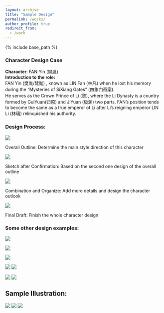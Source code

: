 ```yaml
---
layout: archive
title: "Sample Design"
permalink: /works/
author_profile: true
redirect_from:
  - /work
---
```


{% include base_path %}




### Character Design Case
**Character**: FAN Yin (樊胤)<br/>
**Introduction to the role:**<br/>
FAN Yin (樊胤/梵胤) , known as LIN Fan (林凡) when he lost his memory during the “Mysteries of SiXiang Gates” (四象门奇案).<br/>
He serves as the Crown Prince of Li (黎), where the Li Dynasty is a country formed by GuiYuan(归原) and JiYuan (极渊) two parts. FAN’s position tends to become the same as a true emperor of Li after Li’s reigning emperor LIN Li (林璃) relinquished his authority.

###  Design Process:


![](/images/works/111.png)

Overall Outline: Determine the main style direction of this character


![](/images/works/112.png)

Sketch after Confirmation: Based on the second one design of the overall outline

![](/images/works/113.png)

Combination and Organize: Add more details and design the character outlook

![](/images/works/114.png)

Final Draft: Finish the whole character design

###  Some other design examples:

![](/images/works/21.png)

![](/images/works/22.png)

![](/images/works/23.png)

![](/images/works/24.png)
![](/images/works/25.png)

![](/images/works/27.png)
![](/images/works/28.png)
##  Sample Illustration:

![](/images/works/11.png)
![](/images/works/12.png)
![](/images/works/13.png)